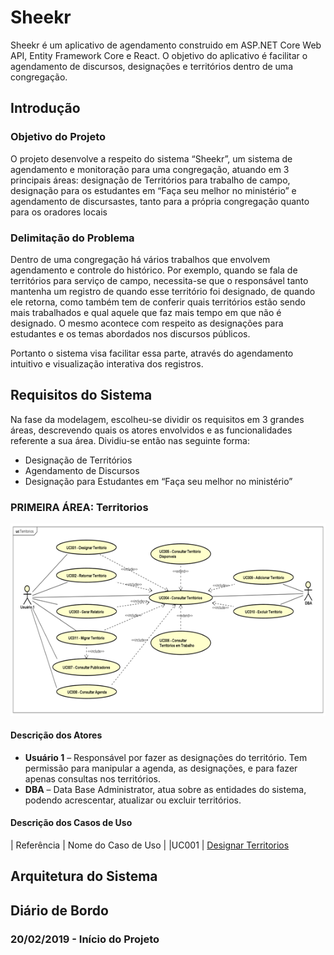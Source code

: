 # Sheekr

Sheekr é um aplicativo de agendamento construido em ASP.NET Core Web API, Entity Framework Core e React. O objetivo do aplicativo é facilitar o agendamento de discursos, designações e territórios dentro de uma congregação.

## Introdução

### Objetivo do Projeto

O projeto desenvolve a respeito do sistema “Sheekr”, um sistema de agendamento e monitoração para uma congregação, atuando em 3 principais áreas: designação de Territórios para trabalho de campo, designação para os estudantes em “Faça seu melhor no ministério” e agendamento de discursastes, tanto para a própria congregação quanto para os oradores locais

### Delimitação do Problema

Dentro de uma congregação há vários trabalhos que envolvem agendamento e controle do histórico. Por exemplo, quando se fala de territórios para serviço de campo, necessita-se que o responsável tanto mantenha um registro de quando esse território foi designado, de quando ele retorna, como também tem de conferir quais territórios estão sendo mais trabalhados e qual aquele que faz mais tempo em que não é designado. O mesmo acontece com respeito as designações para estudantes e os temas abordados nos discursos públicos.

Portanto o sistema visa facilitar essa parte, através do agendamento intuitivo e visualização interativa dos registros.

## Requisitos do Sistema

Na fase da modelagem, escolheu-se dividir os requisitos em 3 grandes áreas, descrevendo quais os atores envolvidos e as funcionalidades referente a sua área. Dividiu-se então nas seguinte forma:

- Designação de Territórios
- Agendamento de Discursos
- Designação para Estudantes em “Faça seu melhor no ministério”

### PRIMEIRA ÁREA: Territorios

![Casos de Uso](https://github.com/matheusdf6/sheekr-app/blob/master/Project/UserCases/user-case-territorios.png)

#### Descrição dos Atores

- **Usuário 1** – Responsável por fazer as designações do território. Tem permissão para manipular a agenda, as designações, e para fazer apenas consultas nos territórios.
- **DBA** – Data Base Administrator, atua sobre as entidades do sistema, podendo acrescentar, atualizar ou excluir territórios.

#### Descrição dos Casos de Uso

| Referência | Nome do Caso de Uso |
|UC001 | [Designar Territorios](https://github.com/matheusdf6/sheekr-app/blob/master/Project/UserCases/uc001.md)

## Arquitetura do Sistema

## Diário de Bordo

### 20/02/2019 - Início do Projeto

